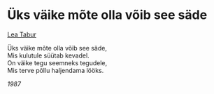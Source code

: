 # Üks väike mõte olla võib see säde

[Lea Tabur](./)

Üks väike mõte olla võib see säde,  
Mis kulutule süütab kevadel.  
On väike tegu seemneks tegudele,  
Mis terve põllu haljendama lööks.

_1987_

